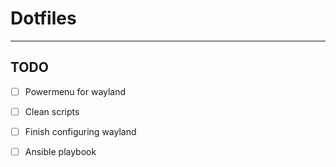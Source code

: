 # Dotfiles

---

## TODO

- [ ] Powermenu for wayland
- [ ] Clean scripts
- [ ] Finish configuring wayland
- [ ] Ansible playbook

